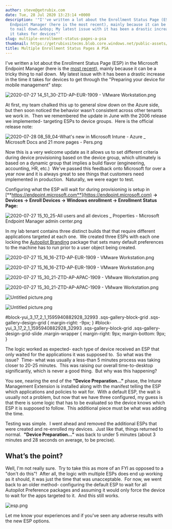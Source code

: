 ```yaml
---
author: steve@getrubix.com
date: Tue, 28 Jul 2020 13:23:14 +0000
description: '"I''ve written a lot about the Enrollment Status Page (ESP) in the Microsoft
  Endpoint Manager (here is the most recent), mainly because it can be a tricky thing
  to nail down.&nbsp; My latest issue with it has been a drastic increase in the time
  it takes for devices"'
slug: multiple-enrollment-status-pages-a-psa
thumbnail: https://getrubixsitecms.blob.core.windows.net/public-assets/content/v1/thumbnails/multiple-enrollment-status-pages-a-psa_thumbnail.jpg
title: Multiple Enrollment Status Pages A PSA
---
```


I've written a lot about the Enrollment Status Page (ESP) in the Microsoft Endpoint Manager (here is the [most recent](https://www.getrubix.com/blog/please-wait)), mainly because it can be a tricky thing to nail down.  My latest issue with it has been a drastic increase in the time it takes for devices to get through the "Preparing your device for mobile management" step:

![2020-07-27 14_51_30-ZTD-AP-EUR-1909 - VMware Workstation.png](https://getrubixsitecms.blob.core.windows.net/public-assets/content/v1/5dd365a31aa1fd743bc30b8e/1595941042596-FVH7MG1PLSRM6SQKNKN6/2020-07-27+14_51_30-ZTD-AP-EUR-1909+-+VMware+Workstation.png)

At first, my team chalked this up to general slow down on the Azure side, but then soon noticed the behavior wasn't consistent across other tenants we work in.  Then we remembered the update in June with the 2006 release we implemented- targeting ESPs to device groups.  Here is the official release note:

![2020-07-28 08_59_04-What's new in Microsoft Intune - Azure _ Microsoft Docs and 21 more pages - Pers.png](https://getrubixsitecms.blob.core.windows.net/public-assets/content/v1/5dd365a31aa1fd743bc30b8e/1595941176064-LVEHDAR8JOK50E11VW7M/2020-07-28+08_59_04-What%27s+new+in+Microsoft+Intune+-+Azure+_+Microsoft+Docs+and+21+more+pages+-+Pers.png)

Now this is a very welcome update as it allows us to set different criteria during device provisioning based on the device group, which ultimately is based on a dynamic group that implies a build flavor (engineering, accounting, HR, etc.)  We've passed this feedback onto Microsoft for over a year now and it is always great to see things that customers need implemented in production.  Naturally, we were eager to test.

Configuring what the ESP will wait for during provisioning is setup in [**https://endpoint.microsoft.com**](https://endpoint.microsoft.com) **-> Devices -> Enroll Devices -> Windows enrollment -> Enrollment Status Page:**

![2020-07-27 15_10_25-All users and all devices _ Properties - Microsoft Endpoint Manager admin center.png](https://getrubixsitecms.blob.core.windows.net/public-assets/content/v1/5dd365a31aa1fd743bc30b8e/1595941242181-XJJCWSXIC0EDPU44G22P/2020-07-27+15_10_25-All+users+and+all+devices+_+Properties+-+Microsoft+Endpoint+Manager+admin+center.png)

In my lab tenant contains three distinct builds that that require different applications targeted at each one.  We created three ESPs with each one locking the [Autopilot Branding](https://github.com/mtniehaus/AutopilotBranding) package that sets many default preferences to the machine has to run prior to a user object being created.

![2020-07-27 15_16_16-ZTD-AP-EUR-1909 - VMware Workstation.png](https://getrubixsitecms.blob.core.windows.net/public-assets/content/v1/5dd365a31aa1fd743bc30b8e/1595941288638-25X1G9YX8D8BRN4PQ8PD/2020-07-27+15_16_16-ZTD-AP-EUR-1909+-+VMware+Workstation.png)

![2020-07-27 15_16_16-ZTD-AP-EUR-1909 - VMware Workstation.png](https://getrubixsitecms.blob.core.windows.net/public-assets/content/v1/5dd365a31aa1fd743bc30b8e/1595941288638-25X1G9YX8D8BRN4PQ8PD/2020-07-27+15_16_16-ZTD-AP-EUR-1909+-+VMware+Workstation.png)

![2020-07-27 15_30_21-ZTD-AP-APAC-1909 - VMware Workstation.png](https://getrubixsitecms.blob.core.windows.net/public-assets/content/v1/5dd365a31aa1fd743bc30b8e/1595941296403-WPFOBNQWK04168V4XTB5/2020-07-27+15_30_21-ZTD-AP-APAC-1909+-+VMware+Workstation.png)

![2020-07-27 15_30_21-ZTD-AP-APAC-1909 - VMware Workstation.png](https://getrubixsitecms.blob.core.windows.net/public-assets/content/v1/5dd365a31aa1fd743bc30b8e/1595941296403-WPFOBNQWK04168V4XTB5/2020-07-27+15_30_21-ZTD-AP-APAC-1909+-+VMware+Workstation.png)

![Untitled picture.png](https://getrubixsitecms.blob.core.windows.net/public-assets/content/v1/5dd365a31aa1fd743bc30b8e/1595941296443-YVCHVSB3B6ZLFXH48QOU/Untitled+picture.png)

![Untitled picture.png](https://getrubixsitecms.blob.core.windows.net/public-assets/content/v1/5dd365a31aa1fd743bc30b8e/1595941296443-YVCHVSB3B6ZLFXH48QOU/Untitled+picture.png)

#block-yui\_3\_17\_2\_1\_1595940882928\_32993 .sqs-gallery-block-grid .sqs-gallery-design-grid { margin-right: -9px; } #block-yui\_3\_17\_2\_1\_1595940882928\_32993 .sqs-gallery-block-grid .sqs-gallery-design-grid-slide .margin-wrapper { margin-right: 9px; margin-bottom: 9px; }

The logic worked as expected- each type of device received an ESP that only waited for the applications it was supposed to.  So what was the issue?  Time- what was usually a less-than 5 minutes process was taking closer to 20-25 minutes.  This was raising our overall time-to-desktop significantly, which is never a good thing.  But why was this happening?

You see, nearing the end of the **"Device Preparation…"** phase, the Intune Management Extension is installed along with the manifest telling the ESP which applications and policies to wait for.  With a default ESP, the wait is usually not a problem, but now that we have three configured, my guess is that there is some logic that has to be evaluated so the device knows which ESP it is supposed to follow.  This additional piece must be what was adding the time.

Testing was simple.  I went ahead and removed the additional ESPs that were created and re-enrolled my devices.  Just like that, things returned to normal.  **"Device Preparation…"** was back to under 5 minutes (about 3 minutes and 28 seconds on average, to be precise).

What’s the point?
-----------------

Well, I'm not really sure.  Try to take this as more of an FYI as opposed to a "don't do this"!  After all, the logic with multiple ESPs does end up working as it should, it was just the time that was unacceptable.  For now, we went back to an older method- configuring the default ESP to wait for all Autopilot Preference packages and assuming it would only force the device to wait for the apps targeted to it.  And this still works.

![esp.png](https://getrubixsitecms.blob.core.windows.net/public-assets/content/v1/5dd365a31aa1fd743bc30b8e/1595941411284-1FSULB9GHY56Y1YMREYA/esp.png)

Let me know your experiences and if you've seen any adverse results with the new ESP options.